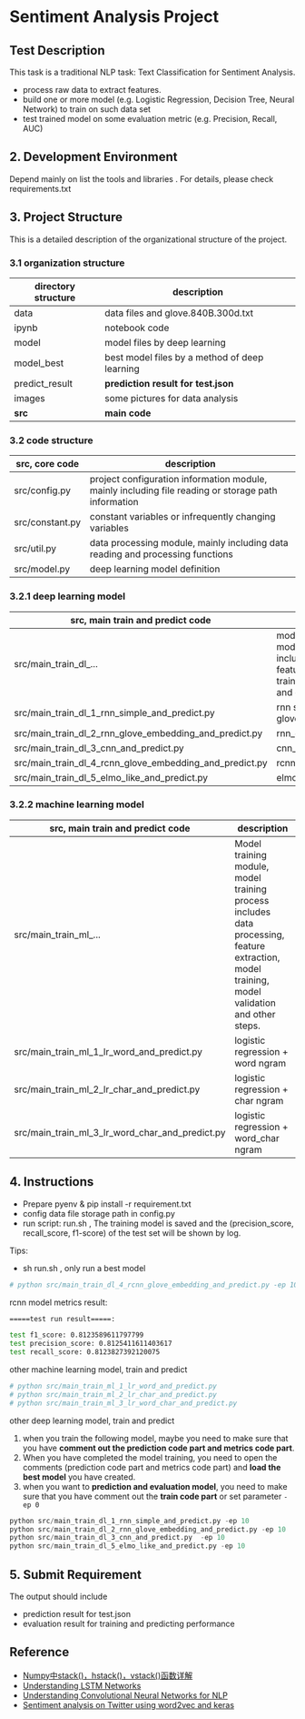 # Sentiment Analysis Project

## Test Description

This task is a traditional NLP task: Text Classification for Sentiment Analysis.

- process raw data to extract features.
- build one or more model (e.g. Logistic Regression, Decision Tree, Neural Network) to train on such data set
- test trained model on some evaluation metric (e.g. Precision, Recall, AUC)

## 2. Development Environment

Depend mainly on list the tools and libraries . For details, please check requirements.txt

## 3. Project Structure

This is a detailed description of the organizational structure of the project.

### 3.1 organization structure

directory structure |  description
------ | ------
data | data files and glove.840B.300d.txt
ipynb | notebook code
model | model files by deep learning
model_best | best model files by a method of deep learning
predict_result | **prediction result for test.json**
images | some pictures for data analysis
**src** | **main code**

### 3.2 code structure

src, core code |  description
------ | ------
src/config.py | project configuration information module, mainly including file reading or storage path information
src/constant.py | constant variables or infrequently changing variables
src/util.py | data processing module, mainly including data reading and processing functions
src/model.py | deep learning model definition

### 3.2.1 deep learning model

**src, main train and predict code** | description
------ | ------
src/main\_train\_dl_... | model training module, model training process includes data processing, feature extraction, model training, model validation and other steps.
src/main\_train\_dl\_1\_rnn\_simple\_and\_predict.py | rnn simple non glove\_embedding
src/main\_train\_dl\_2\_rnn\_glove\_embedding\_and\_predict.py | rnn\_glove\_embedding
src/main\_train\_dl\_3\_cnn\_and\_predict.py | cnn\_glove\_embedding
src/main\_train\_dl\_4\_rcnn\_glove\_embedding\_and\_predict.py | rcnn\_glove\_embedding
src/main\_train\_dl\_5\_elmo_like\_and\_predict.py | elmo_like\_glove\_embedding

### 3.2.2 machine learning model

**src, main train and predict code** | description
------ | ------
src/main\_train\_ml_... | Model training module, model training process includes data processing, feature extraction, model training, model validation and other steps.
src/main\_train\_ml\_1\_lr\_word\_and\_predict.py | logistic regression + word ngram
src/main\_train\_ml\_2\_lr\_char\_and\_predict.py | logistic regression + char ngram
src/main\_train\_ml\_3\_lr\_word\_char\_and\_predict.py | logistic regression + word\_char ngram

## 4. Instructions

- Prepare pyenv & pip install -r requirement.txt
- config data file storage path in config.py 
- run script: run.sh , The training model is saved and the (precision\_score, recall\_score, f1-score) of the test set will be shown by log.

Tips:

- sh run.sh , only run a best model 

```python
# python src/main_train_dl_4_rcnn_glove_embedding_and_predict.py -ep 10
```

rcnn model metrics result:

```bash
=====test run result=====:

test f1_score: 0.8123589611797799
test precision_score: 0.8125411611403617
test recall_score: 0.8123827392120075
```

other machine learning model, train and predict

```python
# python src/main_train_ml_1_lr_word_and_predict.py
# python src/main_train_ml_2_lr_char_and_predict.py
# python src/main_train_ml_3_lr_word_char_and_predict.py
```

other deep learning model, train and predict

1. when you train the following model, maybe you need to make sure that you have **comment out the prediction code part and metrics code part**.
2. When you have completed the model training, you need to open the comments (prediction code part and metrics code part) and **load the best model** you have created. 
3. when you want to **prediction and evaluation model**, you need to make sure that you have comment out the **train code part** or set parameter
 `-ep 0`

```python
python src/main_train_dl_1_rnn_simple_and_predict.py -ep 10
python src/main_train_dl_2_rnn_glove_embedding_and_predict.py -ep 10
python src/main_train_dl_3_cnn_and_predict.py  -ep 10
python src/main_train_dl_5_elmo_like_and_predict.py -ep 10
```

## 5. Submit Requirement

The output should include

- prediction result for test.json
- evaluation result for training and predicting performance

## Reference

- [Numpy中stack()，hstack()，vstack()函数详解][1]
- [Understanding LSTM Networks][l2]
- [Understanding Convolutional Neural Networks for NLP][l1]
- [Sentiment analysis on Twitter using word2vec and keras][l3]

[1]: https://blog.csdn.net/csdn15698845876/article/details/73380803
[l1]: http://wildml.com/2015/11/understanding-convolutional-neural-networks-for-nlp/
[l2]: http://colah.github.io/posts/2015-08-Understanding-LSTMs/
[l3]: https://ahmedbesbes.com/sentiment-analysis-on-twitter-using-word2vec-and-keras.html
